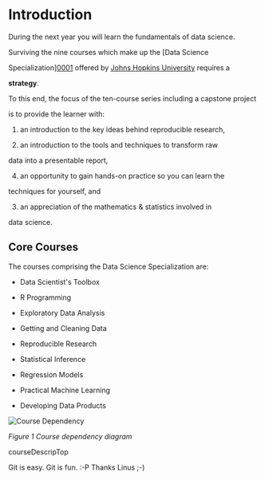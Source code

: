 # Introduction

During the next year you will learn the fundamentals of data science.

Surviving the nine courses which make up the [Data Science

Specialization][0001] offered by [Johns Hopkins University][jhu] requires a

**strategy**.

To this end, the focus of the ten-course series including a capstone project

is to provide the learner with:

1. an introduction to the key ideas behind reproducible research,

2. an introduction to the tools and techniques to transform raw

data into a presentable report,

4. an opportunity to gain hands-on practice so you can learn the

techniques for yourself, and

3. an appreciation of the mathematics & statistics involved in

data science.

## Core Courses

The courses comprising the Data Science Specialization are:

* Data Scientist's Toolbox

* R Programming

* Exploratory Data Analysis

* Getting and Cleaning Data

* Reproducible Research

* Statistical Inference

* Regression Models

* Practical Machine Learning

* Developing Data Products

![Course Dependency](dst_courses.png)

*Figure 1 Course dependency diagram*

[0001]: https://www.coursera.org/specialization/jhudatascience/1?utm_medium=

courseDescripTop

[jhu]: http://www.jhu.edu

Git is easy. Git is fun. :-P Thanks Linus ;-)


